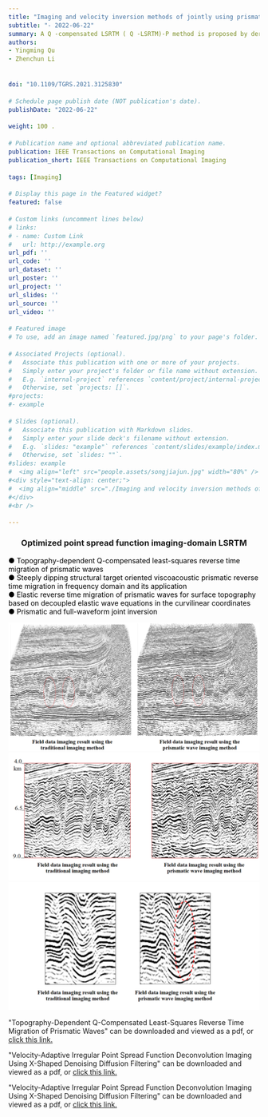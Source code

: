 ```yaml
---
title: "Imaging and velocity inversion methods of jointly using prismatic wave and primaries for imaging steeply dipping structures"
subtitle: "- 2022-06-22"
summary: A Q -compensated LSRTM ( Q -LSRTM)-P method is proposed by deriving Q -compensated forward-propagated operators and backward-propagated adjoint operators of prismatic waves, which compensates for Q attenuation along all the three propagation paths of prismatic waves. 
authors:
- Yingming Qu
- Zhenchun Li


doi: "10.1109/TGRS.2021.3125830"

# Schedule page publish date (NOT publication's date).
publishDate: "2022-06-22"

weight: 100 .

# Publication name and optional abbreviated publication name.
publication: IEEE Transactions on Computational Imaging
publication_short: IEEE Transactions on Computational Imaging

tags: [Imaging]

# Display this page in the Featured widget?
featured: false

# Custom links (uncomment lines below)
# links:
# - name: Custom Link
#   url: http://example.org
url_pdf: ''
url_code: ''
url_dataset: ''
url_poster: ''
url_project: ''
url_slides: ''
url_source: ''
url_video: ''

# Featured image
# To use, add an image named `featured.jpg/png` to your page's folder. 

# Associated Projects (optional).
#   Associate this publication with one or more of your projects.
#   Simply enter your project's folder or file name without extension.
#   E.g. `internal-project` references `content/project/internal-project/index.md`.
#   Otherwise, set `projects: []`.
#projects:
#- example

# Slides (optional).
#   Associate this publication with Markdown slides.
#   Simply enter your slide deck's filename without extension.
#   E.g. `slides: "example"` references `content/slides/example/index.md`.
#   Otherwise, set `slides: ""`.
#slides: example
#  <img align="left" src="people.assets/songjiajun.jpg" width="80%" /> 
#<div style="text-align: center;">
#  <img align="middle" src="./Imaging and velocity inversion methods of jointly using prismatic wave and primaries for imaging steeply dipping structures.assets/image.jpg"  width="100%"  />
#</div>
#<br />

---
```


### <center>Optimized point spread function imaging-domain LSRTM<center>

 <font color=black> ● Topography-dependent Q-compensated least-squares reverse time migration of prismatic waves</font><br />
 <font color=black> ● Steeply dipping structural target oriented viscoacoustic prismatic reverse time migration in frequency domain and its application</font><br />
 <font color=black> ● Elastic reverse time migration of prismatic waves for surface topography based on decoupled elastic wave equations in the curvilinear coordinates</font><br />
 <font color=black> ● Prismatic and full-waveform joint inversion</font>

<div style="text-align: center;">
  <img src="./Imaging and velocity inversion methods of jointly using prismatic wave and primaries for imaging steeply dipping structures.assets/image1.png" alt="Image Alt Text" style="max-width: 100%; height: auto;">
</div>
<div style="text-align: center;">
  <img src="./Imaging and velocity inversion methods of jointly using prismatic wave and primaries for imaging steeply dipping structures.assets/image2.png" alt="Image Alt Text" style="max-width: 100%; height: auto;">
</div>
<div style="text-align: center;">
  <img src="./Imaging and velocity inversion methods of jointly using prismatic wave and primaries for imaging steeply dipping structures.assets/image3.png" alt="Image Alt Text" style="max-width: 100%; height: auto;">
</div>


"Topography-Dependent Q-Compensated Least-Squares Reverse Time Migration of Prismatic Waves" can be downloaded and viewed as a pdf, or [click this link.](https://ieeexplore.ieee.org/document/9611263)

"Velocity-Adaptive Irregular Point Spread Function Deconvolution Imaging Using X-Shaped Denoising Diffusion Filtering" can be downloaded and viewed as a pdf, or [click this link.](https://onlinelibrary.wiley.com/doi/abs/10.1111/1365-2478.13409)

"Velocity-Adaptive Irregular Point Spread Function Deconvolution Imaging Using X-Shaped Denoising Diffusion Filtering" can be downloaded and viewed as a pdf, or [click this link.](https://www.tandfonline.com/doi/full/10.1080/08123985.2020.1826891)
